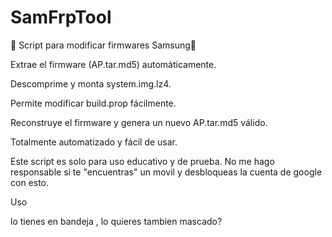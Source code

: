 # SamFrpTool
📱 Script para modificar firmwares Samsung📱 


Extrae el firmware (AP.tar.md5) automáticamente.

Descomprime y monta system.img.lz4.

Permite modificar build.prop fácilmente.

Reconstruye el firmware y genera un nuevo AP.tar.md5 válido.

Totalmente automatizado y fácil de usar.



Este script es solo para uso educativo y de prueba. 
No me hago responsable si te "encuentras" un movil y desbloqueas la cuenta de google con esto.





 Uso


lo tienes en bandeja , lo quieres tambien mascado?
